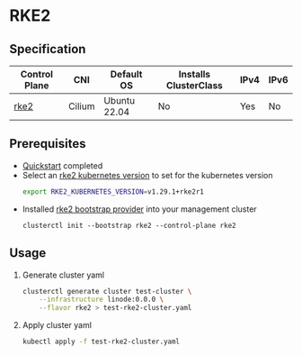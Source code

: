 # RKE2
## Specification
| Control Plane                 | CNI    | Default OS   | Installs ClusterClass | IPv4 | IPv6 |
|-------------------------------|--------|--------------|-----------------------|------|------|
| [rke2](https://docs.rke2.io/) | Cilium | Ubuntu 22.04 | No                    | Yes  | No   |
## Prerequisites
* [Quickstart](../getting-started.md) completed
* Select an [rke2 kubernetes version](https://github.com/rancher/rke2/releases) to set for the kubernetes version
  ```bash
  export RKE2_KUBERNETES_VERSION=v1.29.1+rke2r1
  ```
* Installed [rke2 bootstrap provider](https://github.com/rancher-sandbox/cluster-api-provider-rke2) into your management cluster
  ```shell
  clusterctl init --bootstrap rke2 --control-plane rke2
  ```
## Usage
1. Generate cluster yaml
    ```bash
    clusterctl generate cluster test-cluster \
        --infrastructure linode:0.0.0 \
        --flavor rke2 > test-rke2-cluster.yaml
    ```
2. Apply cluster yaml
    ```bash
    kubectl apply -f test-rke2-cluster.yaml
    ```
